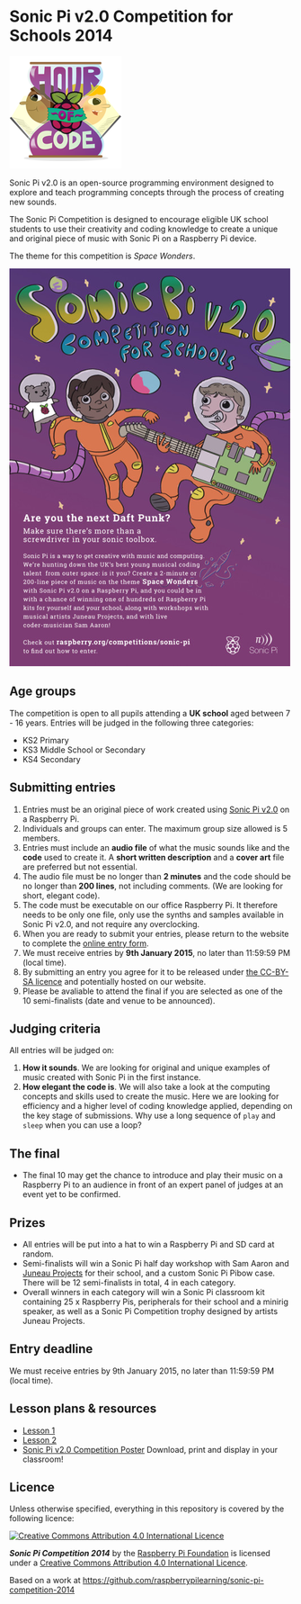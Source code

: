 # Sonic Pi v2.0 Competition for Schools 2014

![](images/HOC_Logo_200px.png)

Sonic Pi v2.0 is an open-source programming environment designed to explore and teach programming concepts through the process of creating new sounds.

The Sonic Pi Competition is designed to encourage eligible UK school students to use their creativity and coding knowledge to create a unique and original piece of music with Sonic Pi on a Raspberry Pi device.

The theme for this competition is *Space Wonders*.

![Sonic Pi competition](images/sonic-pi-poster-web.jpg)

## Age groups

The competition is open to all pupils attending a **UK school** aged between 7 - 16 years. Entries will be judged in the following three categories:

- KS2 Primary
- KS3 Middle School or Secondary
- KS4 Secondary

## Submitting entries

1. Entries must be an original piece of work created using [Sonic Pi v2.0](http://sonic-pi.net/get-v2.0) on a Raspberry Pi.
1. Individuals and groups can enter. The maximum group size allowed is 5 members.
1. Entries must include an **audio file** of what the music sounds like and the **code** used to create it. A **short written description** and a **cover art** file are preferred but not essential. 
1. The audio file must be no longer than **2 minutes** and the code should be no longer than **200 lines**, not including comments. (We are looking for short, elegant code).
1. The code must be executable on our office Raspberry Pi. It therefore needs to be only one file, only use the synths and samples available in Sonic Pi v2.0, and not require any overclocking.
1. When you are ready to submit your entries, please return to the website to complete the [online entry form](http://raspberrypi.org/competitions/sonic-pi/enter).
1. We must receive entries by **9th January 2015**, no later than 11:59:59 PM (local time).
1. By submitting an entry you agree for it to be released under [the CC-BY-SA licence](https://creativecommons.org/licenses/by-sa/4.0/) and potentially hosted on our website.
1. Please be avaliable to attend the final if you are selected as one of the 10 semi-finalists (date and venue to be announced).

## Judging criteria

All entries will be judged on:

1. **How it sounds**. We are looking for original and unique examples of music created with Sonic Pi in the first instance.
1. **How elegant the code is**. We will also take a look at the computing concepts and skills used to create the music. Here we are looking for efficiency and a higher level of coding knowledge applied, depending on the key stage of submissions. Why use a long sequence of `play` and `sleep` when you can use a loop?

## The final

- The final 10 may get the chance to introduce and play their music on a Raspberry Pi to an audience in front of an expert panel of judges at an event yet to be confirmed.

## Prizes

- All entries will be put into a hat to win a Raspberry Pi and SD card at random.
- Semi-finalists will win a Sonic Pi half day workshop with Sam Aaron and [Juneau Projects](http://www.juneauprojects.co.uk/) for their school, and a custom Sonic Pi Pibow case. There will be 12 semi-finalists in total, 4 in each category.
- Overall winners in each category will win a Sonic Pi classroom kit containing 25 x Raspberry Pis, peripherals for their school and a minirig speaker, as well as a Sonic Pi Competition trophy designed by artists Juneau Projects.


## Entry deadline

We must receive entries by 9th January 2015, no later than 11:59:59 PM (local time).

## Lesson plans & resources

- [Lesson 1](lesson-1.md)
- [Lesson 2](lesson-2.md)
- [Sonic Pi v2.0 Competition Poster](images/sonic-pi-poster-print.pdf) Download, print and display in your classroom!


## Licence

Unless otherwise specified, everything in this repository is covered by the following licence:

[![Creative Commons Attribution 4.0 International Licence](http://i.creativecommons.org/l/by-sa/4.0/88x31.png)](http://creativecommons.org/licenses/by-sa/4.0/)

***Sonic Pi Competition 2014*** by the [Raspberry Pi Foundation](http://www.raspberrypi.org) is licensed under a [Creative Commons Attribution 4.0 International Licence](http://creativecommons.org/licenses/by-sa/4.0/).

Based on a work at https://github.com/raspberrypilearning/sonic-pi-competition-2014
